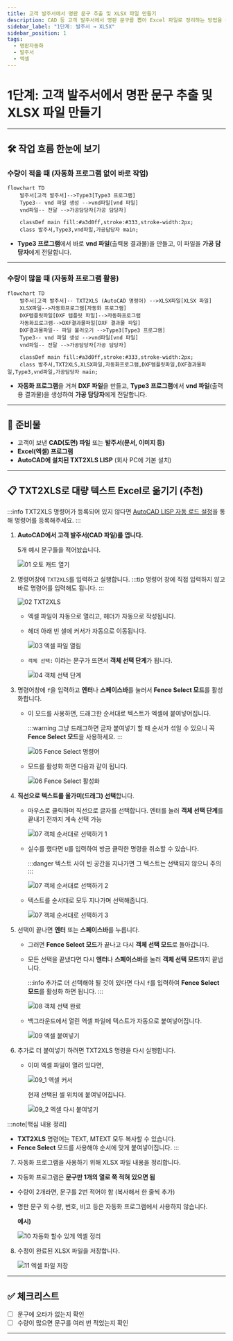 ```yaml
---
title: 고객 발주서에서 명판 문구 추출 및 XLSX 파일 만들기
description: CAD 등 고객 발주서에서 명판 문구를 뽑아 Excel 파일로 정리하는 방법을 쉽게 안내합니다.
sidebar_label: "1단계: 발주서 → XLSX"
sidebar_position: 1
tags:
  - 명판자동화
  - 발주서
  - 엑셀
---
```


# 1단계: 고객 발주서에서 명판 문구 추출 및 XLSX 파일 만들기

---

## 🛠️ 작업 흐름 한눈에 보기

### 수량이 적을 때 (자동화 프로그램 없이 바로 작업)

```mermaid
flowchart TD
    발주서[고객 발주서]-->Type3[Type3 프로그램]
    Type3-- vnd 파일 생성 -->vnd파일[vnd 파일]
    vnd파일-- 전달 -->가공담당자[가공 담당자]

    classDef main fill:#a3d0ff,stroke:#333,stroke-width:2px;
    class 발주서,Type3,vnd파일,가공담당자 main;
```

- **Type3 프로그램**에서 바로 **vnd 파일**(출력용 결과물)을 만들고, 이 파일을 **가공 담당자**에게 전달합니다.

---

### 수량이 많을 때 (자동화 프로그램 활용)

```mermaid
flowchart TD
    발주서[고객 발주서]-- TXT2XLS (AutoCAD 명령어) -->XLSX파일[XLSX 파일]
    XLSX파일-->자동화프로그램[자동화 프로그램]
    DXF템플릿파일[DXF 템플릿 파일]-->자동화프로그램
    자동화프로그램-->DXF결과물파일[DXF 결과물 파일]
    DXF결과물파일-- 파일 불러오기 -->Type3[Type3 프로그램]
    Type3-- vnd 파일 생성 -->vnd파일[vnd 파일]
    vnd파일-- 전달 -->가공담당자[가공 담당자]

    classDef main fill:#a3d0ff,stroke:#333,stroke-width:2px;
    class 발주서,TXT2XLS,XLSX파일,자동화프로그램,DXF템플릿파일,DXF결과물파일,Type3,vnd파일,가공담당자 main;
```

- **자동화 프로그램**을 거쳐 **DXF 파일**을 만들고, **Type3 프로그램**에서 **vnd 파일**(출력용 결과물)을 생성하여 **가공 담당자**에게 전달합니다.

---

## 📝 준비물
- 고객이 보낸 **CAD(도면) 파일** 또는 **발주서(문서, 이미지 등)**
- **Excel(엑셀) 프로그램**
- **AutoCAD에 설치된 TXT2XLS LISP** (회사 PC에 기본 설치)

---

## 📋 TXT2XLS로 대량 텍스트 Excel로 옮기기 (추천)

:::info
TXT2XLS 명령어가 등록되어 있지 않다면 [AutoCAD LISP 자동 로드 설정](/docs/education/software/cad-software/autocad-lisp-setup)을 통해 명령어를 등록해주세요.
:::

1. **AutoCAD에서 고객 발주서(CAD 파일)를 엽니다.**

   5개 예시 문구들을 적어놨습니다.

   ![01 오토 캐드 열기](/img/자동화%20프로그램/01%20오토%20캐드%20열기.png)

2. 명령어창에 `TXT2XLS`를 입력하고 실행합니다.
      :::tip
      명령어 창에 직접 입력하지 않고 바로 명령어를 입력해도 됩니다.
      :::

      ![02 TXT2XLS](/img/자동화%20프로그램/02%20TXT2XLS.png)

   - 엑셀 파일이 자동으로 열리고, 헤더가 자동으로 작성됩니다.
   - 헤더 아래 빈 셀에 커서가 자동으로 이동됩니다.

      ![03 엑셀 파일 열림](/img/자동화%20프로그램/03%20엑셀%20파일%20열림.png)

   - `객체 선택:` 이라는 문구가 뜨면서 **객체 선택 단계**가 됩니다.

      ![04 객체 선택 단계](/img/자동화%20프로그램/04%20객체%20선택%20단계.png)

3. 명령어창에 `f`을 입력하고 **엔터**나 **스페이스바**를 눌러서 **Fence Select 모드**를 활성화합니다.
   - 이 모드를 사용하면, 드래그한 순서대로 텍스트가 엑셀에 붙여넣어집니다.

      :::warning
      그냥 드래그하면 글자 붙여넣기 할 때 순서가 섞일 수 있으니 꼭 **Fence Select 모드**을 사용하세요.
      :::

      ![05 Fence Select 명령어](/img/자동화%20프로그램/05%20Fence%20Select%20명령어.png)

   - 모드를 활성화 하면 다음과 같이 됩니다.

      ![06 Fence Select 활성화](/img/자동화%20프로그램/06%20Fence%20Select%20활성화.png)

4. **직선으로 텍스트를 올가미(드래그) 선택**합니다.
   - 마우스로 클릭하며 직선으로 글자를 선택합니다. 엔터를 눌러 **객체 선택 단계**를 끝내기 전까지 계속 선택 가능

      ![07 객체 순서대로 선택하기 1](/img/자동화%20프로그램/07%20객체%20순서대로%20선택하기%201.png)

   - 실수를 했다면 `U`를 입력하여 방금 클릭한 명령을 취소할 수 있습니다.

      :::danger
      텍스트 사이 빈 공간을 지나가면 그 텍스트는 선택되지 않으니 주의
      :::

      ![07 객체 순서대로 선택하기 2](/img/자동화%20프로그램/07%20객체%20순서대로%20선택하기%202.png)

   - 텍스트를 순서대로 모두 지나가며 선택해줍니다.

      ![07 객체 순서대로 선택하기 3](/img/자동화%20프로그램/07%20객체%20순서대로%20선택하기%203.png)

5. 선택이 끝나면 **엔터** 또는 **스페이스바**를 누릅니다. 

   - 그러면 **Fence Select 모드**가 끝나고 다시 **객체 선택 모드**로 돌아갑니다.

   - 모든 선택을 끝냈다면 다시 **엔터**나 **스페이스바**를 눌러 **객체 선택 모드**까지 끝냅니다.

      :::info
      추가로 더 선택해야 될 것이 있다면 다시 `f`를 입력하여 **Fence Select 모드**를 활성화 하면 됩니다.
      :::

      ![08 객체 선택 완료](/img/자동화%20프로그램/08%20객체%20선택%20완료.png)

   - 백그라운드에서 열린 엑셀 파일에 텍스트가 자동으로 붙여넣어집니다.

      ![09 엑셀 붙여넣기](/img/자동화%20프로그램/09%20엑셀%20붙여넣기.png)

6. 추가로 더 붙여넣기 하려면 TXT2XLS 명령을 다시 실행합니다.
   
   - 이미 엑셀 파일이 열려 있다면, 

      ![09_1 엑셀 커서](/img/자동화%20프로그램/09_1%20엑셀%20커서.png "엑셀 셀 위치")

      현재 선택된 셀 위치에 붙여넣어집니다.

      ![09_2 엑셀 다시 붙여넣기](/img/자동화%20프로그램/09_2%20엑셀%20다시%20붙여넣기.png "다시 붙여넣기")

:::note[핵심 내용 정리]
- **TXT2XLS** 명령어는 TEXT, MTEXT 모두 복사할 수 있습니다.
- **Fence Select** 모드를 사용해야 순서에 맞게 붙여넣어집니다.
:::

7. 자동화 프로그램을 사용하기 위해 XLSX 파일 내용을 정리합니다.
- 자동화 프로그램은 **문구만 1개의 열로 쭉 적혀 있으면 됨**
- 수량이 2개라면, 문구를 2번 적어야 함 (복사해서 한 줄씩 추가)
- 명판 문구 외 수량, 번호, 비고 등은 자동화 프로그램에서 사용하지 않습니다.

   **예시)**

   ![10 자동화 할수 있게 엑셀 정리](/img/자동화%20프로그램/10%20자동화%20할수%20있게%20엑셀%20정리.png)

8. 수정이 완료된 XLSX 파일을 저장합니다.

   ![11 엑셀 파일 저장](/img/자동화%20프로그램/11%20엑셀%20파일%20저장.png)

---

## ✅ 체크리스트
- [ ] 문구에 오타가 없는지 확인
- [ ] 수량이 많으면 문구를 여러 번 적었는지 확인

---